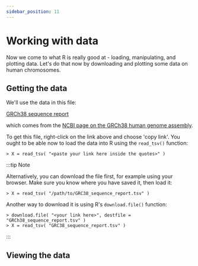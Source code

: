 ```yaml
---
sidebar_position: 11
---
```


# Working with data

Now we come to what R is really good at - loading, manipulating, and plotting data.
Let's do that now by downloading and plotting some data on human chromosomes.

## Getting the data

We'll use the data in this file:

[GRCh38 sequence report](resources/GRCh38_sequence_report.tsv)

which comes from the [NCBI page on the GRCh38 human genome
assembly](https://www.ncbi.nlm.nih.gov/datasets/genome/GCF_000001405.26/).

To get this file, right-click on the link above and choose 'copy link'.
You ought to be able now to load the data into R using the `read_tsv()` function:

```
> X = read_tsv( "<paste your link here inside the quotes>" )
```

:::tip Note

Alternatively, you can download the file first, for example using your browser.  Make sure you know where you have saved
it, then load it:

```
> X = read_tsv( "/path/to/GRC38_sequence_report.tsv" )
```

Another way to download it is using R's `download.file()` function:
```
> download.file( "<your link here>", destfile = "GRCh38_sequence_report.tsv" )
> X = read_tsv( "GRC38_sequence_report.tsv" )
```

:::

## Viewing the data